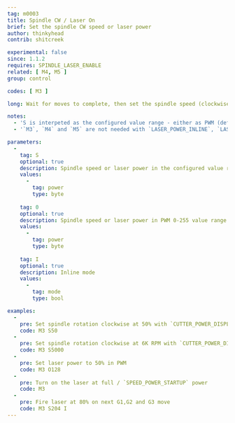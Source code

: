 ```yaml
---
tag: m0003
title: Spindle CW / Laser On
brief: Set the spindle CW speed or laser power
author: thinkyhead
contrib: shitcreek

experimental: false
since: 1.1.2
requires: SPINDLE_LASER_ENABLE
related: [ M4, M5 ]
group: control

codes: [ M3 ]

long: Wait for moves to complete, then set the spindle speed (clockwise) or laser power.

notes:
  - 'S is interpeted as the configured value range - either as PWM (default), Percentage, or RPM (see `CUTTER_POWER_DISPLAY`).'
  - '`M3`, `M4` and `M5` are not needed with `LASER_POWER_INLINE`, `LASER_MOVE_POWER` and `LASER_MOVE_G0_OFF` enabled.'

parameters:
  -
    tag: S
    optional: true
    description: Spindle speed or laser power in the configured value range (see `CUTTER_POWER_DISPLAY`) (PWM 0-255 value range by default)
    values:
      -
        tag: power
        type: byte
    
    tag: 0
    optional: true
    description: Spindle speed or laser power in PWM 0-255 value range
    values:
      -
        tag: power
        type: byte
        
    tag: I
    optional: true
    description: Inline mode
    values:
      -
        tag: mode
        type: bool

examples:
  -
    pre: Set spindle rotation clockwise at 50% with `CUTTER_POWER_DISPLAY` set to `PERCENT`
    code: M3 S50
  -
    pre: Set spindle rotation clockwise at 6K RPM with `CUTTER_POWER_DISPLAY` set to `RPM`
    code: M3 S5000
  -
    pre: Set laser power to 50% in PWM
    code: M3 O128
  -
    pre: Turn on the laser at full / `SPEED_POWER_STARTUP` power
    code: M3
  -
    pre: Fire laser at 80% on next G1,G2 and G3 move
    code: M3 S204 I
---
```

